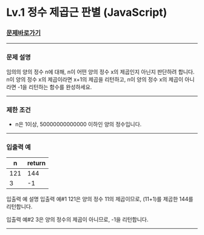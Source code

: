 # Lv.1 정수 제곱근 판별 (JavaScript)

### [문제바로가기](https://school.programmers.co.kr/learn/courses/30/lessons/12934)

<hr/>

### 문제 설명

임의의 양의 정수 n에 대해, n이 어떤 양의 정수 x의 제곱인지 아닌지 판단하려 합니다.
n이 양의 정수 x의 제곱이라면 x+1의 제곱을 리턴하고, n이 양의 정수 x의 제곱이 아니라면 -1을 리턴하는 함수를 완성하세요.

<hr/>

### 제한 조건

- n은 1이상, 50000000000000 이하인 양의 정수입니다.

<hr/>

### 입출력 예

|n|return|
|------|---|
|121|144|
|3|-1|

입출력 예 설명
입출력 예#1
121은 양의 정수 11의 제곱이므로, (11+1)를 제곱한 144를 리턴합니다.

입출력 예#2
3은 양의 정수의 제곱이 아니므로, -1을 리턴합니다.

<hr/>